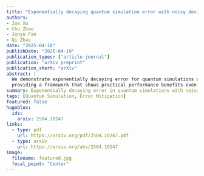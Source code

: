 ```yaml
---
title: "Exponentially decaying quantum simulation error with noisy devices"
authors:
- Jue Xu
- Chu Zhao
- Junyu Fan
- Qi Zhao
date: "2025-04-18"
publishDate: "2025-04-19"
publication_types: ["article-journal"]
publication: "arXiv preprint"
publication_short: "arXiv"
abstract: |
  We demonstrate exponentially decaying error for quantum simulations on noisy devices, 
  providing a framework that shows practical performance benefits even in the presence of noise.
summary: Exponentially decaying error in quantum simulations with noisy devices.
tags: [Quantum Simulation, Error Mitigation]
featured: false
hugoblox:
  ids:
    arxiv: 2504.10247
links:
  - type: pdf
    url: https://arxiv.org/pdf/2504.10247.pdf
  - type: arxiv
    url: https://arxiv.org/abs/2504.10247
image:
  filename: featured.jpg
  focal_point: "Center"
---
```

